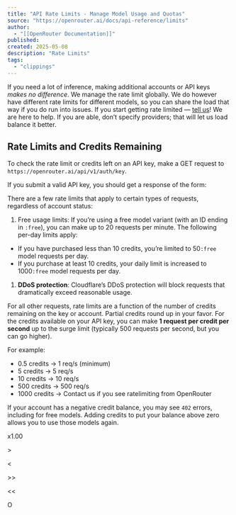 ```yaml
---
title: "API Rate Limits - Manage Model Usage and Quotas"
source: "https://openrouter.ai/docs/api-reference/limits"
author:
  - "[[OpenRouter Documentation]]"
published:
created: 2025-05-08
description: "Rate Limits"
tags:
  - "clippings"
---
```

If you need a lot of inference, making additional accounts or API keys *makes no difference*. We manage the rate limit globally. We do however have different rate limits for different models, so you can share the load that way if you do run into issues. If you start getting rate limited — [tell us](https://discord.gg/fVyRaUDgxW)! We are here to help. If you are able, don’t specify providers; that will let us load balance it better.

## Rate Limits and Credits Remaining

To check the rate limit or credits left on an API key, make a GET request to `https://openrouter.ai/api/v1/auth/key`.

If you submit a valid API key, you should get a response of the form:

There are a few rate limits that apply to certain types of requests, regardless of account status:

1. Free usage limits: If you’re using a free model variant (with an ID ending in `:free`), you can make up to 20 requests per minute. The following per-day limits apply:
- If you have purchased less than 10 credits, you’re limited to 50`:free` model requests per day.
- If you purchase at least 10 credits, your daily limit is increased to 1000`:free` model requests per day.
1. **DDoS protection**: Cloudflare’s DDoS protection will block requests that dramatically exceed reasonable usage.

For all other requests, rate limits are a function of the number of credits remaining on the key or account. Partial credits round up in your favor. For the credits available on your API key, you can make **1 request per credit per second** up to the surge limit (typically 500 requests per second, but you can go higher).

For example:

- 0.5 credits → 1 req/s (minimum)
- 5 credits → 5 req/s
- 10 credits → 10 req/s
- 500 credits → 500 req/s
- 1000 credits → Contact us if you see ratelimiting from OpenRouter

If your account has a negative credit balance, you may see `402` errors, including for free models. Adding credits to put your balance above zero allows you to use those models again.

x1.00

\>

<

\>>

<<

O